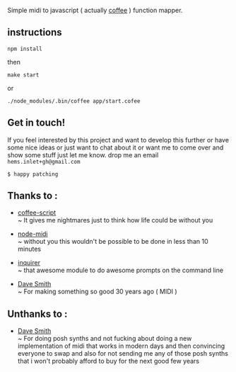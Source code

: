 Simple midi to javascript ( actually [coffee](http://coffeescript.org/) ) function mapper.

## instructions

````
npm install
````

then

````
make start
````

or

````
./node_modules/.bin/coffee app/start.cofee
````

## Get in touch!

If you feel interested by this project and want to develop this further or have some
nice ideas or just want to chat about it or want me to come over and show some stuff
just let me know. drop me an email ````hems.inlet+gh@gmail.com````

````
$ happy patching
````

## Thanks to :  
 * [coffee-script](http://coffeescript.org/)  
 ~ It gives me nightmares just to think how life could be without you

 * [node-midi](https://github.com/justinlatimer/node-midi)  
 ~ without you this wouldn't be possible to be done in less than 10 minutes 

 * [inquirer](https://www.npmjs.org/package/inquirer)  
 ~ that awesome module to do awesome prompts on the command line  

 * [Dave Smith](http://www.davesmithinstruments.com/)  
 ~ For making something so good 30 years ago ( MIDI )

## Unthanks to :  

 * [Dave Smith](http://www.davesmithinstruments.com/)  
 ~ For doing posh synths and not fucking about doing a new implementation of
 midi that works in modern days and then convincing everyone to swap and also
 for not sending me any of those posh synths that i won't probably afford to
 buy for the next good few years